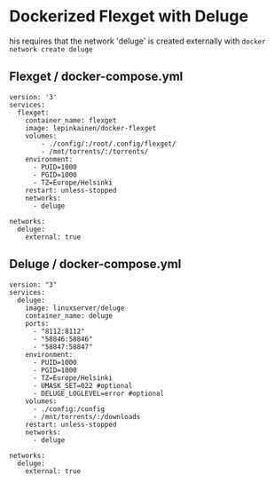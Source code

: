 # Dockerized Flexget with Deluge

 his requires that the network 'deluge' is created externally with `docker network create deluge`

## Flexget / docker-compose.yml

```
version: '3'
services:
  flexget:
    container_name: flexget
    image: lepinkainen/docker-flexget
    volumes:
        - ./config/:/root/.config/flexget/
        - /mnt/torrents/:/torrents/
    environment:
      - PUID=1000
      - PGID=1000
      - TZ=Europe/Helsinki
    restart: unless-stopped
    networks:
      - deluge

networks:
  deluge:
    external: true
```

## Deluge / docker-compose.yml

```
version: "3"
services:
  deluge:
    image: linuxserver/deluge
    container_name: deluge
    ports:
      - "8112:8112"
      - "58846:58846"
      - "58847:58847"
    environment:
      - PUID=1000
      - PGID=1000
      - TZ=Europe/Helsinki
      - UMASK_SET=022 #optional
      - DELUGE_LOGLEVEL=error #optional
    volumes:
      - ./config:/config
      - /mnt/torrents/:/downloads
    restart: unless-stopped
    networks:
      - deluge

networks:
  deluge:
    external: true
```
